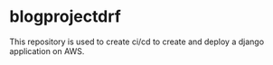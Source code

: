 # blogprojectdrf
This repository is used to create ci/cd to create and deploy a django application on AWS.
